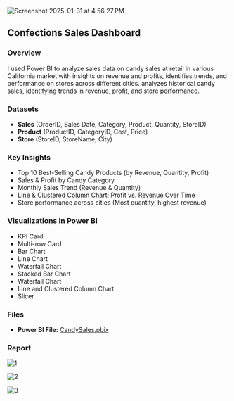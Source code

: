 
![Screenshot 2025-01-31 at 4 56 27 PM](https://github.com/user-attachments/assets/8f396ef7-d2bc-4dc4-bb09-ff2e8c5e58ab)



## Confections Sales Dashboard  
### Overview  
I used Power BI to analyze sales data on candy sales at retail in various California market with insights on revenue and profits, identifies trends, and performance on stores across different cities. analyzes historical candy sales, identifying trends in revenue, profit, and store performance.   

### Datasets
- **Sales** (OrderID, Sales Date, Category, Product, Quantity, StoreID)
- **Product** (ProductID, CategoryID, Cost, Price)
- **Store** (StoreID, StoreName, City)


### Key Insights  
- Top 10 Best-Selling Candy Products (by Revenue, Quantity, Profit)
- Sales & Profit by Candy Category
- Monthly Sales Trend (Revenue & Quantity)
- Line & Clustered Column Chart: Profit vs. Revenue Over Time
- Store performance across cities (Most quantity, highest revenue)

### Visualizations in Power BI
- KPI Card
- Multi-row Card
- Bar Chart
- Line Chart
- Waterfall Chart
- Stacked Bar Chart
- Waterfall Chart
- Line and Clustered Column Chart
- Slicer
 

### Files  
- **Power BI File:** [CandySales.pbix](CandySales.pbix)

### Report

![1](https://github.com/user-attachments/assets/3518847b-00d6-4f9e-a0ff-af7f8cc8fac4)


![2](https://github.com/user-attachments/assets/f031f3ec-1ae3-462e-b659-bf4741482d8c)


![3](https://github.com/user-attachments/assets/5f062836-4b06-4766-9b66-e7f076d4c18d)






 

